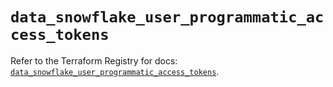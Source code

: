 # `data_snowflake_user_programmatic_access_tokens`

Refer to the Terraform Registry for docs: [`data_snowflake_user_programmatic_access_tokens`](https://registry.terraform.io/providers/snowflakedb/snowflake/2.7.0/docs/data-sources/user_programmatic_access_tokens).
